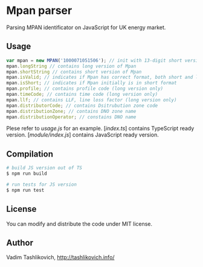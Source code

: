 # Mpan parser
Parsing MPAN identificator on JavaScript for UK energy market.

## Usage

```javascript
var mpan = new MPAN('1000071051506'); // init with 13-digit short version or 21-digit version
mpan.longString // contains long version of Mpan
mpan.shortString // contains short version of Mpan
mpan.isValid; // indicates if Mpan has correct format, both short and long version
mpan.isShort; // indicates if Mpan initially is in short format
mpan.profile; // contains profile code (long version only)
mpan.timeCode; // contains time code (long version only)
mpan.llf; // contains LLF, line loss factor (long version only)
mpan.distributorCode; // contains Dsitrubution zone code
mpan.distributionZone; // contains DNO zone name
mpan.distributionOperator; // constains DNO name
```

Plese refer to _usage.js_ for an example. [_index.ts_] contains TypeScript ready version. [_module/index.js_] contains JavaScript ready version.

## Compilation

```bash
# build JS version out of TS
$ npm run build

# run tests for JS version
$ npm run test
```

## License

You can modify and distribute the code under MIT license.

## Author

Vadim Tashlikovich, http://tashlikovich.info/